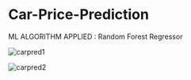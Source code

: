 # Car-Price-Prediction

ML ALGORITHM APPLIED : Random Forest Regressor 

![carpred1](https://user-images.githubusercontent.com/64924874/86338247-b73f6b80-bc6f-11ea-848f-aca86b82e2ce.png)

![carpred2](https://user-images.githubusercontent.com/64924874/86338250-b8709880-bc6f-11ea-9e86-f615f03d25e4.png)
